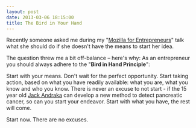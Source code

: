 ```yaml
---
layout: post
date: 2013-03-06 18:15:00
title: The Bird in Your Hand
---
```

Recently someone asked me during my "[Mozilla for Entrepreneurs](https://speakerdeck.com/pfinette/mozilla-for-entrepreneurs)" talk what she should do if she doesn't have the means to start her idea.

The question threw me a bit off-balance – here's why: As an entrepreneur you should always adhere to the "**Bird in Hand Principle**":

Start with your means. Don't wait for the perfect opportunity. Start taking action, based on what you have readily available: what you are, what you know and who you know. There is never an excuse to not start - if the 15 year old [Jack Andraka](http://www.smithsonianmag.com/science-nature/Jack-Andraka-the-Teen-Prodigy-of-Pancreatic-Cancer-179996151.html) can develop a new method to detect pancreatic cancer, so can you start your endeavor. Start with what you have, the rest will come.

Start now. There are no excuses.
